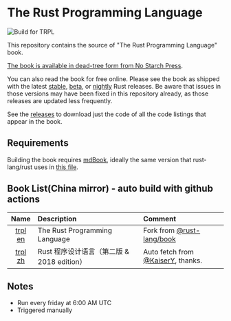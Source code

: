 # The Rust Programming Language

![Build for TRPL](https://github.com/containerpi/trpl-actions/workflows/Build%20for%20TRPL/badge.svg)

This repository contains the source of "The Rust Programming Language" book.

[The book is available in dead-tree form from No Starch Press][nostarch].

[nostarch]: https://nostarch.com/rust

You can also read the book for free online. Please see the book as shipped with
the latest [stable], [beta], or [nightly] Rust releases. Be aware that issues
in those versions may have been fixed in this repository already, as those
releases are updated less frequently.

[stable]: https://doc.rust-lang.org/stable/book/
[beta]: https://doc.rust-lang.org/beta/book/
[nightly]: https://doc.rust-lang.org/nightly/book/

See the [releases] to download just the code of all the code listings that appear in the book.

[releases]: https://github.com/rust-lang/book/releases

## Requirements

Building the book requires [mdBook], ideally the same version that
rust-lang/rust uses in [this file][rust-mdbook].

[mdBook]: https://github.com/rust-lang-nursery/mdBook
[rust-mdbook]: https://github.com/rust-lang/rust/blob/master/src/tools/rustbook/Cargo.toml

## Book List(China mirror) - auto build with github actions

| Name | Description | Comment |
|:-:|:- |:- |
|[trpl en](http://docs.clset.com/trpl/en)| The Rust Programming Language | Fork from [@rust-lang/book](https://github.com/rust-lang/book)|
|[trpl zh](http://docs.clset.com/trpl/zh)| Rust 程序设计语言（第二版 & 2018 edition）|Auto fetch from [@KaiserY](https://github.com/KaiserY/trpl-zh-cn), thanks.|

## Notes

* Run every friday at 6:00 AM UTC
* Triggered manually
